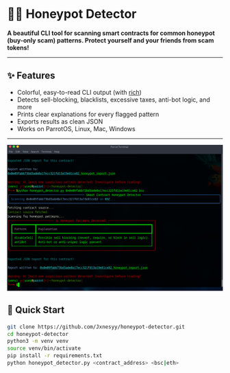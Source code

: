 # 🐻‍❄️ Honeypot Detector

**A beautiful CLI tool for scanning smart contracts for common honeypot (buy-only scam) patterns. Protect yourself and your friends from scam tokens!**

---

## ✨ Features

- Colorful, easy-to-read CLI output (with [rich](https://github.com/Textualize/rich))
- Detects sell-blocking, blacklists, excessive taxes, anti-bot logic, and more
- Prints clear explanations for every flagged pattern
- Exports results as clean JSON
- Works on ParrotOS, Linux, Mac, Windows

---
![honeypot-detector-cli-demo](demo_screenshot.png)

## 🚀 Quick Start

```bash
git clone https://github.com/Jxnesyy/honeypot-detector.git
cd honeypot-detector
python3 -m venv venv
source venv/bin/activate
pip install -r requirements.txt
python honeypot_detector.py <contract_address> <bsc|eth>
